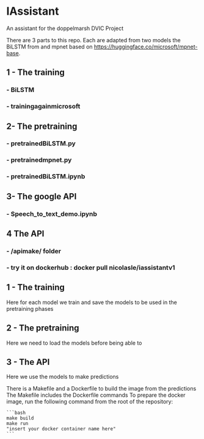 # IAssistant
An assistant for the doppelmarsh DVIC Project

There are 3 parts to this repo. Each are adapted from two models
the BiLSTM from and mpnet based on https://huggingface.co/microsoft/mpnet-base.

## 1 - The training

### - BiLSTM
### - trainingagainmicrosoft


## 2- The pretraining
###   - pretrainedBiLSTM.py
###   - pretrainedmpnet.py
###   - pretrainedBiLSTM.ipynb

## 3- The google API
###   - Speech_to_text_demo.ipynb

## 4 The API
###   - /apimake/ folder
###   - try it on dockerhub : docker pull nicolasle/iassistantv1

## 1 - The training 
Here for each model we train and save the models to be used in the pretraining phases
## 2 - The pretraining
Here we need to load the models before being able to 
## 3 - The API
Here we use the models to make predictions 

There is a Makefile and a Dockerfile to build the image from the predictions
The Makefile includes the Dockerfile commands
To prepare the docker image, run the following command from the root of the repository:
    
    ```bash
    make build
    make run
    "insert your docker container name here"
    ```
